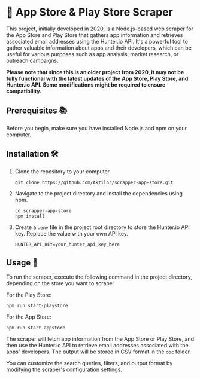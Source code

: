# 📱 App Store & Play Store Scraper 

This project, initially developed in 2020, is a Node.js-based web scraper for the App Store and Play Store that gathers app information and retrieves associated email addresses using the Hunter.io API. It's a powerful tool to gather valuable information about apps and their developers, which can be useful for various purposes such as app analysis, market research, or outreach campaigns.

**Please note that since this is an older project from 2020, it may not be fully functional with the latest updates of the App Store, Play Store, and Hunter.io API. Some modifications might be required to ensure compatibility.**

## Prerequisites 📚

Before you begin, make sure you have installed Node.js and npm on your computer.

## Installation 🛠️

1. Clone the repository to your computer.

   ```
   git clone https://github.com/Aktilor/scrapper-app-store.git
   ```

2. Navigate to the project directory and install the dependencies using npm.

   ```
   cd scrapper-app-store
   npm install
   ```

3. Create a `.env` file in the project root directory to store the Hunter.io API key. Replace the value with your own API key.

   ```
   HUNTER_API_KEY=your_hunter_api_key_here
   ```

## Usage 🚀

To run the scraper, execute the following command in the project directory, depending on the store you want to scrape:

For the Play Store:

```
npm run start-playstore
```

For the App Store:

```
npm run start-appstore
```

The scraper will fetch app information from the App Store or Play Store, and then use the Hunter.io API to retrieve email addresses associated with the apps' developers. The output will be stored in CSV format in the `doc` folder.

You can customize the search queries, filters, and output format by modifying the scraper's configuration settings.